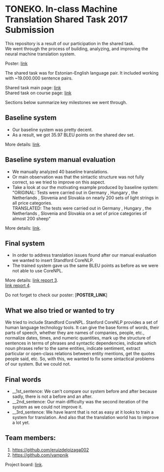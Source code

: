 # TONEKO. In-class Machine Translation Shared Task 2017 Submission
This repository is a result of our participation in the shared task.<br>
We went through the process of building, analyzing, and improving the neural machine translation system.

Poster: [link]()

The shared task was for Estonian-English language pair. 
It included working with ~19.000.000 sentence pairs.

Shared task main page: [link](https://github.com/mt2017-tartu-shared-task) <br>
Shared task on course page: [link](https://courses.cs.ut.ee/2017/MT/fall/Main/SharedTask)

Sections below summarize key milestones we went through.  

##  Baseline system
- Our baseline system was pretty decent.
- As a result, we got 35.97 BLEU points on the shared dev set.

More details: [link](https://github.com/mt2017-tartu-shared-task/nmt-system-F/blob/master/reports/report1.md).

## Baseline system manual evaluation
- We manually analyzed 40 baseline translations. 
- Or main observation was that the sintactic structure was not fully correct, so we tried to improve on this aspect.
- Take a look at our the motivating example produced by baseline system:
"ORIGINAL: Tests were carried out in Germany , Hungary , the Netherlands , Slovenia and Slovakia on nearly 200 sets of light strings in all price categories.<br>
TRANSLATED: The tests were carried out in Germany , Hungary , the Netherlands , Slovenia and Slovakia on a set of price categories of almost 200 sheep"

More details: [link](https://github.com/mt2017-tartu-shared-task/nmt-system-F/blob/master/reports/report2.md).

## Final system
- In order to address translation issues found after our manual evaluation we wanted to insert Standford CoreNLP. 
- The trained system gave us the same BLEU points as before as we were not able to use CoreNPL.

More details: [link report 3](https://github.com/mt2017-tartu-shared-task/nmt-system-F/blob/master/reports/report3.md).<br>
[link report 4](https://github.com/mt2017-tartu-shared-task/nmt-system-F/blob/master/reports/report4.md).

Do not forget to check our poster: [__POSTER_LINK__]

## What we also tried or wanted to try
We tried to include Standford CoreNPL. Stanford CoreNLP provides a set of human language technology tools. It can give the base forms of words, their parts of speech, whether they are names of companies, people, etc., normalize dates, times, and numeric quantities, mark up the structure of sentences in terms of phrases and syntactic dependencies, indicate which noun phrases refer to the same entities, indicate sentiment, extract particular or open-class relations between entity mentions, get the quotes people said, etc. So, with this, we wanted to fix some sintactical problems of our system. But we could not.

## Final words
- __1st_sentence: We can't compare our system before and after because sadly, there is not a before and an after.
- __2nd_sentence: Our main difficulty was the second iteration of the system as we could not improve it.
- __3rd_sentence: We have learnt that is not as easy at it looks to train a system for translation. And also that the translation world has to improve a lot yet.


## Team members:
1. https://github.com/eruizdeloizaga002
2. https://github.com/vampnik

Project board: [link](https://github.com/mt2017-tartu-shared-task/nmt-system-F).
